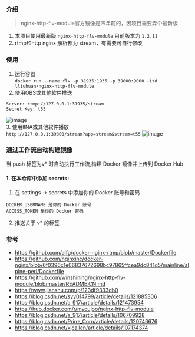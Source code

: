 <!--
 * @Description: 
 * @Author: LLiuHuan
 * @Date: 2022-04-11 16:30:02
 * @LastEditTime: 2024-07-11 15:15:36
 * @LastEditors: LLiuHuan
-->
### 介绍
> nginx-http-flv-module官方镜像是四年前的，因项目需要弄个最新版  

1. 本项目使用最新版 `nginx-http-flv-module` 目前版本为 `1.2.11`  
2. rtmp和http nginx 解析都为 stream，有需要可自行修改

### 使用
1. 运行容器  
  `docker run --name flv -p 31935:1935 -p 39000:9000 -itd lliuhuan/nginx-http-flv-module`  
2. 使用OBS或其他软件推送  
  ```
  Server: rtmp://127.0.0.1:31935/stream
  Secret Key: t55
  ```  
  ![image](./static/1.OBS.gif)  
3. 使用IINA或其他软件播放  
  `http://127.0.0.1:39000/stream?app=stream&stream=t55`
![image](./static/2.IINA.gif)  

### 通过工作流自动构建镜像
当 push 标签为v* 时自动执行工作流,构建 Docker 镜像并上传到 Docker Hub

#### 1. 在本仓库中添加 secrets:

1. 在 settings -> secrets 中添加你的 Docker 账号和密码

```
DOCKER_USERNAME 是你的 Docker 账号
ACCESS_TOKEN 是你的 Docker 密码
```

2. 推送关于 v* 的标签

### 参考
- https://github.com/alfg/docker-nginx-rtmp/blob/master/Dockerfile
- https://github.com/nginxinc/docker-nginx/blob/6f0396c1e06837672698bc97865ffcea9dc841d5/mainline/alpine-perl/Dockerfile
- https://github.com/winshining/nginx-http-flv-module/blob/master/README.CN.md
- https://www.jianshu.com/p/123df9333db0
- https://blog.csdn.net/syy014799/article/details/121885306
- https://blog.csdn.net/a_917/article/details/121473954
- https://hub.docker.com/r/mycujoo/nginx-http-flv-module
- https://blog.csdn.net/a_917/article/details/106709928
- https://blog.csdn.net/Prinz_Corn/article/details/120746676
- https://blog.csdn.net/xjcallen/article/details/107174374